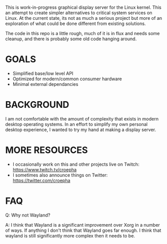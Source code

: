This is work-in-progress graphical display server for the Linux kernel.  This
an attempt to create simpler alternatives to critical system services on
Linux.  At the current state, its not as much a serious project but more of
an exploration of what could be done different from existing solutions.

The code in this repo is a little rough, much of it is in flux and needs some
cleanup, and there is probably some old code hanging around.

# GOALS #

- Simplified base/low level API
- Optimized for modern/common consumer hardware
- Minimal external dependancies


# BACKGROUND #

I am not comfortable with the amount of complexity that exists in modern
desktop operating systems.  In an effort to simplify my own personal desktop
experience, I wanted to try my hand at making a display server.


# MORE RESOURCES #

- I occasionally work on this and other projects live on Twitch: https://www.twitch.tv/croepha
- I sometimes also announce things on Twitter: https://twitter.com/croepha


# FAQ #

Q: Why not Wayland?

A: I think that Wayland is a significant improvement over Xorg in a number of
ways.  If anything I don't think that Wayland goes far enough.  I think that 
wayland is still significantly more complex then it needs to be.


